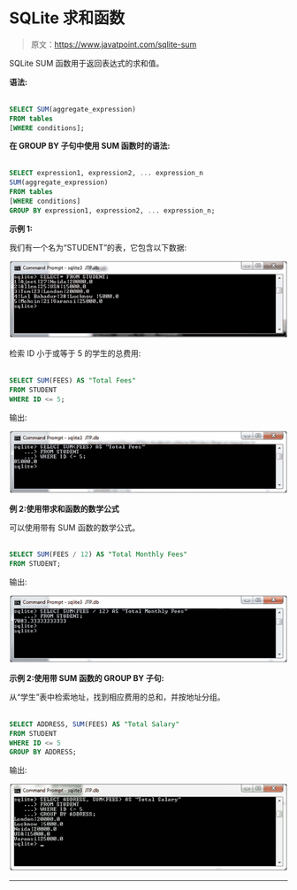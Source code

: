 # SQLite 求和函数

> 原文：<https://www.javatpoint.com/sqlite-sum>

SQLite SUM 函数用于返回表达式的求和值。

**语法:**

```sql

SELECT SUM(aggregate_expression)
FROM tables
[WHERE conditions]; 

```

**在 GROUP BY 子句中使用 SUM 函数时的语法:**

```sql

SELECT expression1, expression2, ... expression_n
SUM(aggregate_expression)
FROM tables
[WHERE conditions]
GROUP BY expression1, expression2, ... expression_n;

```

**示例 1:**

我们有一个名为“STUDENT”的表，它包含以下数据:

![Sqlite Sum function 1](img/58127127dcf28b6b658244ac271ba191.png)

检索 ID 小于或等于 5 的学生的总费用:

```sql

SELECT SUM(FEES) AS "Total Fees"
FROM STUDENT
WHERE ID <= 5; 

```

输出:

![Sqlite Sum function 2](img/f87f469bdf7d2914623194d943c02ea3.png)

**例 2:使用带求和函数的数学公式**

可以使用带有 SUM 函数的数学公式。

```sql

SELECT SUM(FEES / 12) AS "Total Monthly Fees"
FROM STUDENT;

```

输出:

![Sqlite Sum function 3](img/f0e35f9edde9ed83ca5a5a27d768c3c1.png)

**示例 2:使用带 SUM 函数的 GROUP BY 子句:**

从“学生”表中检索地址，找到相应费用的总和，并按地址分组。

```sql

SELECT ADDRESS, SUM(FEES) AS "Total Salary"
FROM STUDENT
WHERE ID <= 5
GROUP BY ADDRESS;

```

输出:

![Sqlite Sum function 4](img/18115c0ed0c31d6f0b06a438a61d726c.png)

* * *